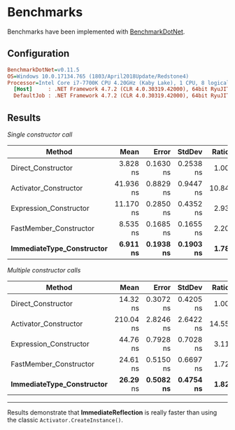 # Benchmarks

Benchmarks have been implemented with [BenchmarkDotNet](https://github.com/dotnet/BenchmarkDotNet).

## Configuration

```ini
BenchmarkDotNet=v0.11.5
OS=Windows 10.0.17134.765 (1803/April2018Update/Redstone4)
Processor=Intel Core i7-7700K CPU 4.20GHz (Kaby Lake), 1 CPU, 8 logical and 4 physical cores
  [Host]     : .NET Framework 4.7.2 (CLR 4.0.30319.42000), 64bit RyuJIT-v4.7.3416.0
  DefaultJob : .NET Framework 4.7.2 (CLR 4.0.30319.42000), 64bit RyuJIT-v4.7.3416.0
```

## Results

*Single constructor call*

|                    Method |      Mean |     Error |    StdDev | Ratio | RatioSD |
|-------------------------- |----------:|----------:|----------:|------:|--------:|
|        Direct_Constructor |  3.828 ns | 0.1630 ns | 0.2538 ns |  1.00 |    0.00 |
|     Activator_Constructor | 41.936 ns | 0.8829 ns | 0.9447 ns | 10.84 |    0.73 |
|    Expression_Constructor | 11.170 ns | 0.2850 ns | 0.4352 ns |  2.93 |    0.22 |
|    FastMember_Constructor |  8.535 ns | 0.1685 ns | 0.1655 ns |  2.20 |    0.15 |
| **ImmediateType_Constructor** |  **6.911 ns** | **0.1938 ns** | **0.1903 ns** |  **1.78** |    **0.13** |

*Multiple constructor calls*

|                    Method |      Mean |     Error |    StdDev | Ratio | RatioSD |
|-------------------------- |----------:|----------:|----------:|------:|--------:|
|        Direct_Constructor |  14.32 ns | 0.3072 ns | 0.4205 ns |  1.00 |    0.00 |
|     Activator_Constructor | 210.04 ns | 2.8246 ns | 2.6422 ns | 14.55 |    0.48 |
|    Expression_Constructor |  44.76 ns | 0.7928 ns | 0.7028 ns |  3.11 |    0.11 |
|    FastMember_Constructor |  24.61 ns | 0.5150 ns | 0.6697 ns |  1.72 |    0.07 |
| **ImmediateType_Constructor** |  **26.29** ns | **0.5082 ns** | **0.4754 ns** |  **1.82** |    **0.05** |

---

Results demonstrate that **ImmediateReflection** is really faster than using the classic `Activator.CreateInstance()`.
